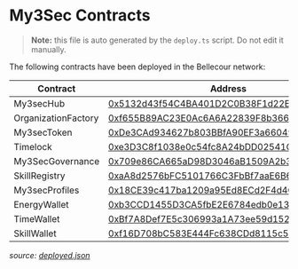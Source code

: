 
  # My3Sec Contracts
  > **Note:** this file is auto generated by the `deploy.ts` script. Do not edit it manually.

  The following contracts have been deployed in the Bellecour network:

  | Contract            | Address                                                                                                                                           |
  | ------------------- | ------------------------------------------------------------------------------------------------------------------------------------------------- |
  | My3secHub           | [0x5132d43f54C4BA401D2C0B38F1d22E3638C1C68F](https://blockscout-bellecour.iex.ec/address/0x5132d43f54C4BA401D2C0B38F1d22E3638C1C68F/transactions) |
  | OrganizationFactory | [0xf655B89AC23E0Ac6A6A22839F8b36694Df20fC40](https://blockscout-bellecour.iex.ec/address/0xf655B89AC23E0Ac6A6A22839F8b36694Df20fC40/transactions) |
  | My3secToken         | [0xDe3CAd934627b803BBfA90EF3a66049B083B4EED](https://blockscout-bellecour.iex.ec/address/0xDe3CAd934627b803BBfA90EF3a66049B083B4EED/transactions) |
  | Timelock            | [0xe3D3C8f1038e0c54fc8A24bDD02541C2799Fe1C7](https://blockscout-bellecour.iex.ec/address/0xe3D3C8f1038e0c54fc8A24bDD02541C2799Fe1C7/transactions) |
  | My3SecGovernance    | [0x709e86CA665aD98D3046aB1509A2b3F077cD1e93](https://blockscout-bellecour.iex.ec/address/0x709e86CA665aD98D3046aB1509A2b3F077cD1e93/transactions) |
  | SkillRegistry       | [0xaA8d2576bFC5101766C3FbBf7aaE6B604C8ac269](https://blockscout-bellecour.iex.ec/address/0xaA8d2576bFC5101766C3FbBf7aaE6B604C8ac269/transactions) |
  | My3secProfiles      | [0x18CE39c417ba1209a95Ed8ECd2F4d4C9f63F45F3](https://blockscout-bellecour.iex.ec/address/0x18CE39c417ba1209a95Ed8ECd2F4d4C9f63F45F3/transactions) |
  | EnergyWallet        | [0xb3CCD1455D3CA5fbE2E6784edb0e1378Bf0a03aD](https://blockscout-bellecour.iex.ec/address/0xb3CCD1455D3CA5fbE2E6784edb0e1378Bf0a03aD/transactions) |
  | TimeWallet          | [0xBf7A8Def7E5c306993a1A73ee59d152C5890C694](https://blockscout-bellecour.iex.ec/address/0xBf7A8Def7E5c306993a1A73ee59d152C5890C694/transactions) |
  | SkillWallet         | [0xf16D708bC583E444Fc638CDd8115c5519AACF563](https://blockscout-bellecour.iex.ec/address/0xf16D708bC583E444Fc638CDd8115c5519AACF563/transactions) |

*source: [deployed.json](./deployed.json)*
